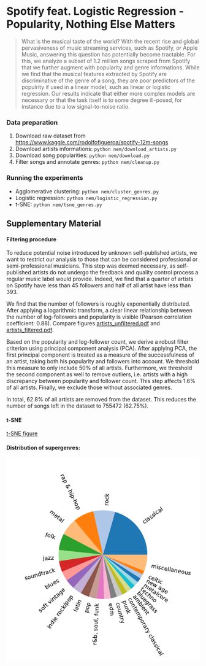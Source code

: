 # Spotify feat. Logistic Regression - Popularity, Nothing Else Matters

> What is the musical taste of the world? With the recent rise and global pervasiveness of music streaming services, such as Spotify, or Apple Music, answering this question has potentially become tractable. For this, we analyze a subset of 1.2 million songs scraped from Spotify that we further augment with popularity and genre informations. While we find that the musical features extracted by Spotify are discriminative of the genre of a song, they are poor predictors of the populrity if used in a linear model, such as linear or logistic regression. Our results indicate that either more complex models are necessary or that the task itself is to some degree ill-posed, for instance due to a low signal-to-noise ratio.

### Data preparation

1. Download raw dataset from https://www.kaggle.com/rodolfofigueroa/spotify-12m-songs
2. Download artists informations: `python nem/download_artists.py`
3. Download song popularities: `python nem/download.py`
4. Filter songs and annotate genres: `python nem/cleanup.py`

### Running the experiments
* Agglomerative clustering: `python nem/cluster_genres.py`
* Logistic regression: `python nem/logistic_regression.py`
* t-SNE: `python nem/tsne_genres.py`

## Supplementary Material

#### Filtering procedure

To reduce potential noise introduced by unknown self-published artists, we want to restrict our analysis to those that can be considered professional or semi-professional musicians. This step was deemed necessary, as self-published artists do not undergo the feedback and quality control process a regular music label would provide. Indeed, we find that a quarter of artists on Spotify have less than 45 followers and half of all artist have less than 393.

We find that the number of followers is roughly exponentially distributed. After applying a logarithmic transform, a clear linear relationship between the number of log-followers and popularity is visible (Pearson correlation coefficient: 0.88). Compare figures [artists_unfiltered.pdf](figures/artists_unfiltered.pdf) and [artists_filtered.pdf](figures/artists_unfiltered.pdf).

Based on the popularity and log-follower count, we derive a robust filter criterion using principal component analysis (PCA). After applying PCA, the first principal component is treated as a measure of the successfulness of an artist, taking both his popularity and followers into account. We threshold this measure to only include 50% of all artists. Furthermore, we threshold the second component as well to remove outliers, i.e. artists with a high discrepancy between popularity and follower count. This step affects 1.6% of all artists. Finally, we exclude those without associated genres.

In total, 62.8% of all artists are removed from the dataset. This reduces the number of songs left in the dataset to 755472 (62.75%).

#### t-SNE 

[t-SNE figure](figures/tsne_genres.pdf)

#### Distribution of supergenres:
![Distribution of genres](figures/github/genre_distribution.png)

